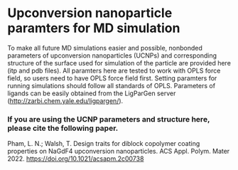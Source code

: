 # Upconversion nanoparticle paramters for MD simulation

To make all future MD simulations easier and possible, nonbonded parameters of upconversion nanoparticles (UCNPs) and corresponding structure of the surface used for simulation of the particle are provided here (itp and pdb files). All paramters here are tested to work with OPLS force field, so users need to have OPLS force field first. Setting paramters for running simulations should follow all standards of OPLS. Parameters of ligands can be easily obtained from the LigParGen server (http://zarbi.chem.yale.edu/ligpargen/).

### If you are using the UCNP parameters and structure here, please cite the following paper. 
Pham, L. N.; Walsh, T. Design traits for diblock copolymer coating properties on NaGdF4 upconversion nanoparticles. ACS Appl. Polym. Mater 2022. https://doi.org/10.1021/acsapm.2c00738 

